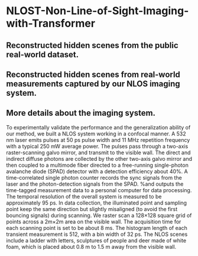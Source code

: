 # NLOST-Non-Line-of-Sight-Imaging-with-Transformer
## Reconstructed hidden scenes from the public real-world dataset.
## Reconstructed hidden scenes from real-world measurements captured by our NLOS imaging system.
## More details about the imaging system.
To experimentally validate the performance and the generalization ability of our method, we built a NLOS system working in a confocal manner. A 532 nm laser emits pulses at 50 ps pulse width and 11 MHz repetition frequency with a typical 250 mW average power. The pulses pass through a two-axis raster-scanning galvo mirror, and transmit to the visible wall. The direct and indirect diffuse photons are collected by the other two-axis galvo mirror and then coupled to a multimode fiber directed to a free-running single-photon avalanche diode (SPAD) detector with a detection efficiency about 40\%. 
A time-correlated single photon counter records the sync signals from the laser and the photon-detection signals from the SPAD.
%and outputs the time-tagged measurement data to a personal computer for data processing. 
The temporal resolution of the overall system is measured to be approximately 95 ps. In data collection, the illuminated point and sampling point keep the same direction but slightly misaligned (to avoid the first bouncing signals) during scanning. We raster scan a 128$\times$128 square grid of points across a 2m$\times$2m area on the visible wall. The acquisition time for each scanning point is set to be about 8 ms. The histogram length of each transient measurement is 512, with a bin width of 32 ps. The NLOS scenes include a ladder with letters, sculptures of people and deer made of white foam, which is placed about 0.8 m to 1.5 m away from the visible wall. 
